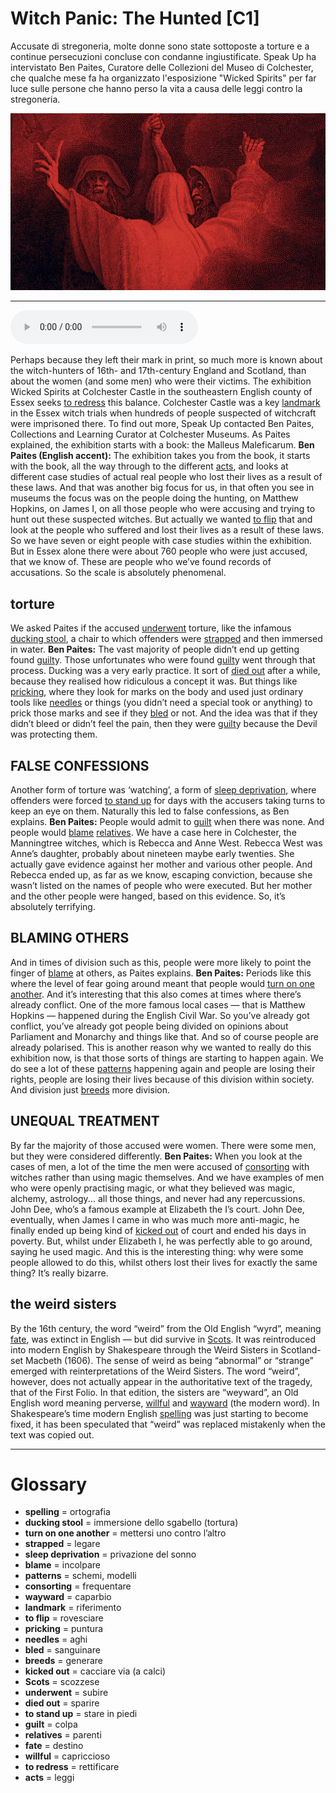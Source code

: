 # Witch Panic: The Hunted   [C1]

Accusate di stregoneria, molte donne sono state sottoposte a torture e a continue persecuzioni concluse con condanne ingiustificate. Speak Up ha intervistato Ben Paites, Curatore delle Collezioni del Museo di Colchester, che qualche mese fa ha organizzato l'esposizione "Wicked Spirits" per far luce sulle persone che hanno perso la vita a causa delle leggi contro la stregoneria.

![](Witch%20Panic%20The%20Hunted.jpg)

--------------

<div>
<audio controls autoplay>
    <source src="https://raw.githubusercontent.com/dartie/knowledge-base/main/English/SpeakUp/2023-01/Witch%20Panic%20The%20Hunted.mp3" type="audio/mpeg">
</audio>
</div>


Perhaps because they left their mark in print, so much more is known about the witch-hunters of 16th- and 17th-century England and Scotland, than about the women (and some men) who were their victims. The exhibition Wicked Spirits at Colchester Castle in the southeastern English county of Essex seeks [to redress](## "rettificare") this balance. Colchester Castle was a key [landmark](## "riferimento") in the Essex witch trials when hundreds of people suspected of witchcraft were imprisoned there. To find out more, Speak Up contacted Ben Paites, Collections and Learning Curator at Colchester Museums. As Paites explained, the exhibition starts with a book: the Malleus Maleficarum.
**Ben Paites (English accent):** The exhibition takes you from the book, it starts with the book, all the way through to the different [acts](## "leggi"), and looks at different case studies of actual real people who lost their lives as a result of these laws. And that was another big focus for us, in that often you see in museums the focus was on the people doing the hunting, on Matthew Hopkins, on James I, on all those people who were accusing and trying to hunt out these suspected witches. But actually we wanted [to flip](## "rovesciare") that and look at the people who suffered and lost their lives as a result of these laws. So we have seven or eight people with case studies within the exhibition. But in Essex alone there were about 760 people who were just accused, that we know of. These are people who we’ve found records of accusations. So the scale is absolutely phenomenal.

## torture
We asked Paites if the accused [underwent](## "subire") torture, like the infamous [ducking stool](## "immersione dello sgabello (tortura)"), a chair to which offenders were [strapped](## "legare") and then immersed in water.
**Ben Paites:** The vast majority of people didn’t end up getting found [guilt](## "colpa")y. Those unfortunates who were found [guilt](## "colpa")y went through that process. Ducking was a very early practice. It sort of [died out](## "sparire") after a while, because they realised how ridiculous a concept it was. But things like [pricking](## "puntura"), where they look for marks on the body and used just ordinary tools like [needles](## "aghi") or things (you didn’t need a special took or anything) to prick those marks and see if they [bled](## "sanguinare") or not. And the idea was that if they didn’t bleed or didn’t feel the pain, then they were [guilt](## "colpa")y because the Devil was protecting them.

## FALSE CONFESSIONS
Another form of torture was ‘watching’, a form of [sleep deprivation](## "privazione del sonno"), where offenders were forced [to stand up](## "stare in piedi") for days with the accusers taking turns to keep an eye on them. Naturally this led to false confessions, as Ben explains.
**Ben Paites:** People would admit to [guilt](## "colpa") when there was none. And people would [blame](## "incolpare") [relatives](## "parenti"). We have a case here in Colchester, the Manningtree witches, which is Rebecca and Anne West. Rebecca West was Anne’s daughter, probably about nineteen maybe early twenties. She actually gave evidence against her mother and various other people. And Rebecca ended up, as far as we know, escaping conviction, because she wasn’t listed on the names of people who were executed. But her mother and the other people were hanged, based on this evidence. So, it’s absolutely terrifying.

## BLAMING OTHERS
And in times of division such as this, people were more likely to point the finger of [blame](## "incolpare") at others, as Paites explains.
**Ben Paites:** Periods like this where the level of fear going around meant that people would [turn on one another](## "mettersi uno contro l’altro"). And it’s interesting that this also comes at times where there’s already conflict. One of the more famous local cases — that is Matthew Hopkins — happened during the English Civil War. So you’ve already got conflict, you’ve already got people being divided on opinions about Parliament and Monarchy and things like that. And so of course people are already polarised. This is another reason why we wanted to really do this exhibition now, is that those sorts of things are starting to happen again. We do see a lot of these [patterns](## "schemi, modelli") happening again and people are losing their rights, people are losing their lives because of this division within society. And division just [breeds](## "generare") more division.

## UNEQUAL TREATMENT
By far the majority of those accused were women. There were some men, but they were considered differently.
**Ben Paites:** When you look at the cases of men, a lot of the time the men were accused of [consorting](## "frequentare") with witches rather than using magic themselves. And we have examples of men who were openly practising magic, or what they believed was magic, alchemy, astrology... all those things, and never had any repercussions. John Dee, who’s a famous example at Elizabeth the I’s court. John Dee, eventually, when James I came in who was much more anti-magic, he finally ended up being kind of [kicked out](## "cacciare via (a calci)") of court and ended his days in poverty. But, whilst under Elizabeth I, he was perfectly able to go around, saying he used magic. And this is the interesting thing: why were some people allowed to do this, whilst others lost their lives for exactly the same thing? It’s really bizarre.

## the weird sisters
By the 16th century, the word “weird” from the Old English “wyrd”, meaning [fate](## "destino"), was extinct in English — but did survive in [Scots](## "scozzese"). It was reintroduced into modern English by Shakespeare through the Weird Sisters in Scotland-set Macbeth (1606). The sense of weird as being “abnormal” or “strange” emerged with reinterpretations of the Weird Sisters. The word “weird”, however, does not actually appear in the authoritative text of the tragedy, that of the First Folio. In that edition, the sisters are “weyward”, an Old English word meaning perverse, [willful](## "capriccioso") and [wayward](## "caparbio") (the modern word). In Shakespeare’s time modern English [spelling](## "ortografia") was just starting to become fixed, it has been speculated that “weird” was replaced mistakenly when the text was copied out.
 

--------------

<div style = "display:block; clear:both; page-break-after:always;"></div>

# Glossary
* **spelling** = ortografia
* **ducking stool** = immersione dello sgabello (tortura)
* **turn on one another** = mettersi uno contro l’altro
* **strapped** = legare
* **sleep deprivation** = privazione del sonno
* **blame** = incolpare
* **patterns** = schemi, modelli
* **consorting** = frequentare
* **wayward** = caparbio
* **landmark** = riferimento
* **to flip** = rovesciare
* **pricking** = puntura
* **needles** = aghi
* **bled** = sanguinare
* **breeds** = generare
* **kicked out** = cacciare via (a calci)
* **Scots** = scozzese
* **underwent** = subire
* **died out** = sparire
* **to stand up** = stare in piedi
* **guilt** = colpa
* **relatives** = parenti
* **fate** = destino
* **willful** = capriccioso
* **to redress** = rettificare
* **acts** = leggi
